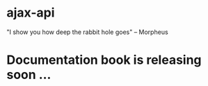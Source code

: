 # ajax-api
"I show you how deep the rabbit hole goes" – Morpheus

# Documentation book is releasing soon ...
